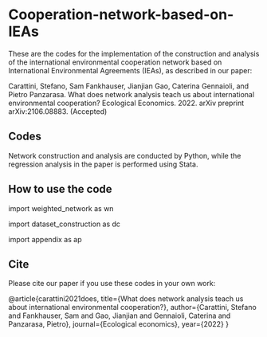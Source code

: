 # Cooperation-network-based-on-IEAs

These are the codes for the implementation of the construction and analysis of the international environmental cooperation network based on International Environmental Agreements (IEAs), as described in our paper:

Carattini, Stefano, Sam Fankhauser, Jianjian Gao, Caterina Gennaioli, and Pietro Panzarasa. What does network analysis teach us about international environmental cooperation? Ecological Economics. 2022.  arXiv preprint arXiv:2106.08883. (Accepted)

## Codes

Network construction and analysis are conducted by Python, while the regression analysis in the paper is performed using Stata.

## How to use the code
import  weighted_network as wn

import dataset_construction as dc

import appendix as ap

## Cite 

Please cite our paper if you use these codes in your own work:

@article{carattini2021does,
  title={What does network analysis teach us about international environmental cooperation?},
  author={Carattini, Stefano and Fankhauser, Sam and Gao, Jianjian and Gennaioli, Caterina and Panzarasa, Pietro},
  journal={Ecological economics},
  year={2022}
}
